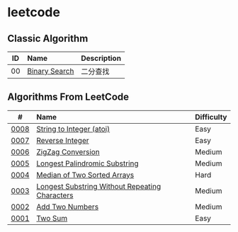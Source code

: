 # leetcode

## Classic Algorithm

 | ID | Name | Description|
 |:-:|:-|:-|
 | 00 | [Binary Search](./algorithms/00.binary-search) | 二分查找 |

## Algorithms From LeetCode

 | # | Name | Difficulty |
 |:-:|:-|:-|
 | [0008](https://leetcode.com/problems/string-to-integer-atoi/) | [String to Integer (atoi)](./algorithms/0008.string-to-integer-atoi) | Easy |
 | [0007](https://leetcode.com/problems/reverse-integer/) | [Reverse Integer](./algorithms/0007.reverse-integer) | Easy |
 | [0006](https://leetcode.com/problems/zigzag-conversion/) | [ZigZag Conversion](./algorithms/0006.zigzag-conversion) | Medium |
 | [0005](https://leetcode.com/problems/longest-palindromic-substring) | [Longest Palindromic Substring](./algorithms/0005.longest-palindromic-substring) | Medium |
 | [0004](https://leetcode.com/problems/median-of-two-sorted-arrays/) | [Median of Two Sorted Arrays](./algorithms/0004.median) | Hard |
 | [0003](https://leetcode.com/problems/longest-substring-without-repeating-characters/) | [Longest Substring Without Repeating Characters](./algorithms/0003.longest-substrings) | Medium |
 | [0002](https://leetcode.com/problems/add-two-numbers/) | [Add Two Numbers](./algorithms/0002.add-two-numbers) | Medium |
 | [0001](https://leetcode.com/problems/two-sum/) | [Two Sum](./algorithms/0001.two-sum) | Easy |
